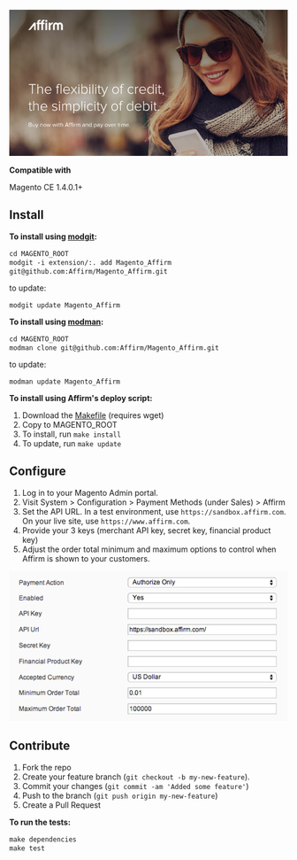 [![](docs/splash.png)](https://affirm.com) 

**Compatible with**

Magento CE 1.4.0.1+

Install
-------

**To install using [modgit](https://github.com/jreinke/modgit):**

```
cd MAGENTO_ROOT
modgit -i extension/:. add Magento_Affirm git@github.com:Affirm/Magento_Affirm.git
```
to update:
```
modgit update Magento_Affirm
```

**To install using [modman](https://github.com/colinmollenhour/modman):**

```
cd MAGENTO_ROOT
modman clone git@github.com:Affirm/Magento_Affirm.git
```
to update:
```
modman update Magento_Affirm
```

**To install using Affirm's deploy script:**

1. Download the [Makefile](https://gist.githubusercontent.com/perfmode/ad8cf189bbbaeeae1181/raw/a4b189f5739f9b2582e4429911c57142cb94d744/Makefile) (requires wget)
2. Copy to MAGENTO_ROOT
3. To install, run `make install`
4. To update, run `make update`

Configure
---------

1. Log in to your Magento Admin portal.
2. Visit System > Configuration > Payment Methods (under Sales) > Affirm
3. Set the API URL. In a test environment, use ```https://sandbox.affirm.com```. On your live site, use ```https://www.affirm.com```.
4. Provide your 3 keys (merchant API key, secret key, financial product key)
5. Adjust the order total minimum and maximum options to control when Affirm is
   shown to your customers.
 
![](docs/config.png)


Contribute
----------

1. Fork the repo
2. Create your feature branch (```git checkout -b my-new-feature```).
3. Commit your changes (```git commit -am 'Added some feature'```)
4. Push to the branch (```git push origin my-new-feature```)
5. Create a Pull Request

**To run the tests:**

```
make dependencies
make test
```
